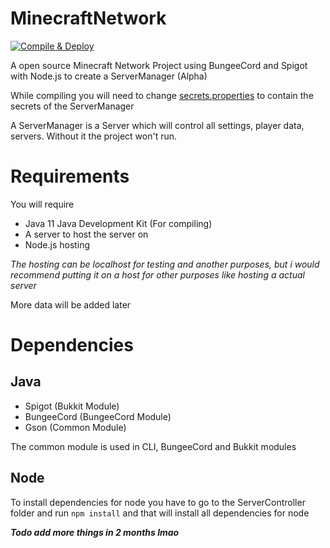 # MinecraftNetwork

[![Compile & Deploy](https://github.com/EpicPix/MinecraftNetwork/actions/workflows/main.yml/badge.svg)](https://github.com/EpicPix/MinecraftNetwork/actions/workflows/main.yml)

A open source Minecraft Network Project using BungeeCord and Spigot with Node.js to create a ServerManager (Alpha)

While compiling you will need to change [secrets.properties](Common/src/secrets.properties) to contain the secrets of the ServerManager

A ServerManager is a Server which will control all settings, player data, servers. Without it the project won't run.

# Requirements

You will require

 - Java 11 Java Development Kit (For compiling)
 - A server to host the server on
 - Node.js hosting

*The hosting can be localhost for testing and another purposes, but i would recommend putting it on a host for other purposes like hosting a actual server*

More data will be added later

# Dependencies

## Java

 - Spigot (Bukkit Module)
 - BungeeCord (BungeeCord Module)
 - Gson (Common Module)

 The common module is used in CLI, BungeeCord and Bukkit modules

 ## Node

 To install dependencies for node you have to go to the ServerController folder and run `npm install` and that will install all dependencies for node


 ***Todo add more things in 2 months lmao***
